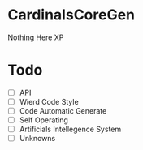 # CardinalsCoreGen
Nothing Here XP
# Todo
- [ ] API
- [ ] Wierd Code Style
- [ ] Code Automatic Generate
- [ ] Self Operating
- [ ] Artificials Intellegence System
- [ ] Unknowns
